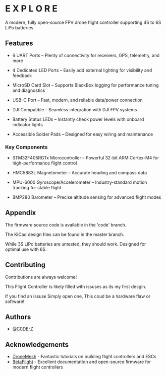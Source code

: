 
# E X P L O R E 

A modern, fully open-source FPV drone flight controller supporting 4S  to 6S LiPo batteries.






## Features


- 6 UART Ports – Plenty of connectivity for receivers, GPS, telemetry, and more

- 4 Dedicated LED Ports – Easily add external lighting for visibility and feedback

- MicroSD Card Slot – Supports BlackBox logging for performance tuning and diagnostics

- USB-C Port – Fast, modern, and reliable data/power connection

- DJI Compatible – Seamless integration with DJI FPV systems

- Battery Status LEDs – Instantly check power levels with onboard indicator lights

- Accessible Solder Pads – Designed for easy wiring and maintenance

 ### Key Components
- STM32F405RGTx Microcontroller – Powerful 32-bit ARM Cortex-M4 for high-performance flight control

- HMC5883L Magnetometer – Accurate heading and compass data

- MPU-6000 Gyroscope/Accelerometer – Industry-standard motion tracking for stable flight

- BMP280 Barometer – Precise altitude sensing for advanced flight modes


## Appendix

The firmware source code is available in the 'code' branch.

The KiCad design files can be found in the master branch.

While 3S LiPo batteries are untested, they should work. Designed for optimal use with 6S.

## Contributing

Contributions are always welcome!

This Flight Controller is likely filled with issuses as its my first desgin. 

If you find an issuse Simply open one, This coud be a hardware flaw or software! 


## Authors

- [@C0DE-Z](https://www.github.com/C0DE-Z)


## Acknowledgements

 - [DroneMesh](https://www.youtube.com/@DroneMesh) - Fantastic tutorials on building flight controllers and ESCs
 - [BetaFlight](https://betaflight.com) -  Excellent documentation and open-source firmware for modern flight controllers


